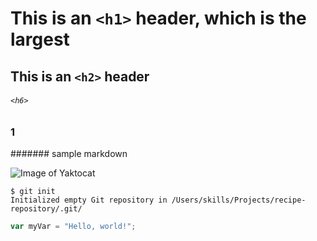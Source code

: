 # This is an `<h1>` header, which is the largest
## This is an `<h2>` header
###### `<h6>`
### 1

####### sample markdown

![Image of Yaktocat](https://octodex.github.com/images/yaktocat.png)

```
$ git init
Initialized empty Git repository in /Users/skills/Projects/recipe-repository/.git/
```

```javascript
var myVar = "Hello, world!";
```
